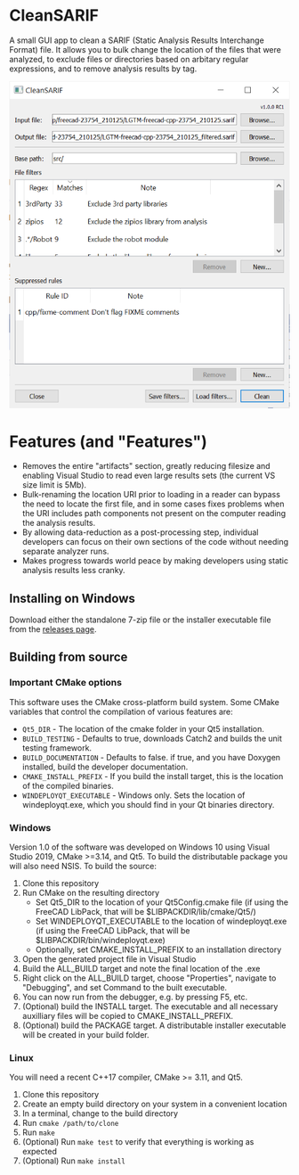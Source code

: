 # CleanSARIF
A small GUI app to clean a SARIF (Static Analysis Results Interchange Format) file. It allows you to bulk change the location of the files that were analyzed, to exclude files or directories based on arbitary regular expressions, and to remove analysis results by tag.

![Screenshot of CleanSARIF](Screenshot.png)

# Features (and "Features")
* Removes the entire "artifacts" section, greatly reducing filesize and enabling Visual Studio to read even large results sets (the current VS size limit is 5Mb).
* Bulk-renaming the location URI prior to loading in a reader can bypass the need to locate the first file, and in some cases fixes problems when the URI includes path components not present on the computer reading the analysis results.
* By allowing data-reduction as a post-processing step, individual developers can focus on their own sections of the code without needing separate analyzer runs.
* Makes progress towards world peace by making developers using static analysis results less cranky.

## Installing on Windows
Download either the standalone 7-zip file or the installer executable file from the [releases page](https://github.com/chennes/CleanSARIF/releases).

## Building from source

### Important CMake options
This software uses the CMake cross-platform build system. Some CMake variables that control the compilation of various features are:
* `Qt5_DIR` - The location of the cmake folder in your Qt5 installation.
* `BUILD_TESTING` - Defaults to true, downloads Catch2 and builds the unit testing framework.
* `BUILD_DOCUMENTATION` - Defaults to false. if true, and you have Doxygen installed, build the developer documentation.
* `CMAKE_INSTALL_PREFIX` - If you build the install target, this is the location of the compiled binaries.
* `WINDEPLOYQT_EXECUTABLE` - Windows only. Sets the location of windeployqt.exe, which you should find in your Qt binaries directory.

### Windows
Version 1.0 of the software was developed on Windows 10 using Visual Studio 2019, CMake >=3.14, and Qt5. To build the distributable package you will also need NSIS. To build the source:
1. Clone this repository
1. Run CMake on the resulting directory
    * Set Qt5_DIR to the location of your Qt5Config.cmake file (if using the FreeCAD LibPack, that will be $LIBPACKDIR/lib/cmake/Qt5/)
    * Set WINDEPLOYQT_EXECUTABLE to the location of windeployqt.exe (if using the FreeCAD LibPack, that will be $LIBPACKDIR/bin/windeployqt.exe)
    * Optionally, set CMAKE_INSTALL_PREFIX to an installation directory
1. Open the generated project file in Visual Studio
1. Build the ALL_BUILD target and note the final location of the .exe
1. Right click on the ALL_BUILD target, choose "Properties", navigate to "Debugging", and set Command to the built executable.
1. You can now run from the debugger, e.g. by pressing F5, etc.
1. (Optional) build the INSTALL target. The executable and all necessary auxilliary files will be copied to CMAKE_INSTALL_PREFIX.
1. (Optional) build the PACKAGE target. A distributable installer executable will be created in your build folder.

### Linux
You will need a recent C++17 compiler, CMake >= 3.11, and Qt5. 
1. Clone this repository
1. Create an empty build directory on your system in a convenient location
1. In a terminal, change to the build directory
1. Run `cmake /path/to/clone`
1. Run `make`
1. (Optional) Run `make test` to verify that everything is working as expected
1. (Optional) Run `make install`
